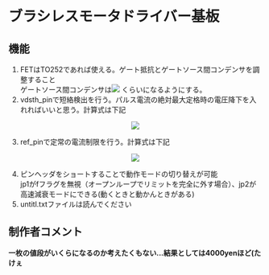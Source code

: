 # ブラシレスモータドライバー基板
## 機能
1. FETはTO252であれば使える。ゲート抵抗とゲートソース間コンデンサを調整すること<br>
ゲートソース間コンデンサは<img src = "https://latex.codecogs.com/gif.latex?\frac{C_{dg}}{C_{gs}}=0.5"> くらいになるようにする。
2. vdsth_pinで短絡検出を行う。パルス電流の絶対最大定格時の電圧降下を入れればいいと思う。計算式は下記 
<p align = "center"><img src = "https://latex.codecogs.com/gif.latex?V_{cc}\times\frac{R_1}{R_1&plus;R_2}=V_{ds(max)}"></p>


3. ref_pinで定常の電流制限を行う。計算式は下記 
<p align = "center"><img src = "https://latex.codecogs.com/gif.latex?\frac{5&space;\times&space;R1}{R1&plus;R2}&space;=&space;19&space;\times&space;R_{shunt}&space;\times&space;I_{max}"></p>


4. ピンヘッダをショートすることで動作モードの切り替えが可能<br>
jp1がfフラグを無視（オープンループでリミットを完全に外す場合）、jp2が高速減衰モードにできる(動くときと動かんときがある)
5. untitl.txtファイルは読んでください<br>
## 制作者コメント
<b>一枚の値段がいくらになるのか考えたくもない...結果としては4000yenほど(たけぇ</b>
